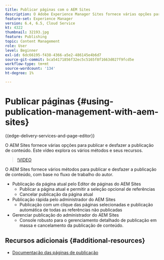 ```yaml
---
title: Publicar páginas com o AEM Sites
description: O Adobe Experience Manager Sites fornece várias opções para publicar e desfazer a publicação de conteúdo. Este vídeo explora os vários métodos e seus recursos.
feature-set: Experience Manager
version: 6.4, 6.5, Cloud Service
kt: 4322
thumbnail: 32193.jpg
feature: Publishing
topic: Content Management
role: User
level: Beginner
exl-id: 6dc66195-f438-4366-a5e2-486145e4b6d7
source-git-commit: bca54171856f32ec5c5165f8f1663d027f9fcd5e
workflow-type: tm+mt
source-wordcount: '134'
ht-degree: 1%

---
```


# Publicar páginas {#using-publication-management-with-aem-sites}

{{edge-delivery-services-and-page-editor}}

O AEM Sites fornece várias opções para publicar e desfazer a publicação de conteúdo. Este vídeo explora os vários métodos e seus recursos.

>[!VIDEO](https://video.tv.adobe.com/v/32193?quality=12&learn=on)

O AEM Sites fornece vários métodos para publicar e desfazer a publicação de conteúdo, com base no fluxo de trabalho do autor.

* Publicação da página atual pelo Editor de páginas do AEM Sites
   * Publicar a página atual e permitir a seleção opcional de referências
   * Cancelar publicação da página atual
* Publicação rápida pelo administrador do AEM Sites
   * Publicação com um clique das páginas selecionadas e publicação automática de todas as referências não publicadas
* Gerenciar publicação do administrador do AEM Sites
   * Console robusto para o gerenciamento detalhado de publicação em massa e cancelamento da publicação de conteúdo.

## Recursos adicionais {#additional-resources}

* [Documentação das páginas de publicação](https://experienceleague.adobe.com/docs/experience-manager-65/authoring/authoring/publishing-pages.html)
